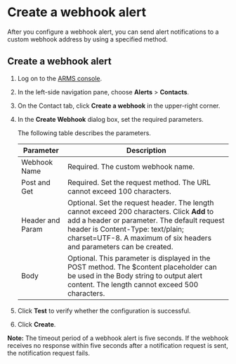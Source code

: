 # Create a webhook alert

After you configure a webhook alert, you can send alert notifications to a custom webhook address by using a specified method.

## Create a webhook alert

1.  Log on to the [ARMS console](https://arms-intl.console.aliyun.com/).

2.  In the left-side navigation pane, choose **Alerts** \> **Contacts**.

3.  On the Contact tab, click **Create a webhook** in the upper-right corner.

4.  In the **Create Webhook** dialog box, set the required parameters.

    The following table describes the parameters.

    |Parameter|Description|
    |---------|-----------|
    |Webhook Name|Required. The custom webhook name.|
    |Post and Get|Required. Set the request method. The URL cannot exceed 100 characters.|
    |Header and Param|Optional. Set the request header. The length cannot exceed 200 characters. Click **Add** to add a header or parameter. The default request header is Content-Type: text/plain; charset=UTF-8. A maximum of six headers and parameters can be created.|
    |Body|Optional. This parameter is displayed in the POST method. The $content placeholder can be used in the Body string to output alert content. The length cannot exceed 500 characters.|

5.  Click **Test** to verify whether the configuration is successful.

6.  Click **Create**.


**Note:** The timeout period of a webhook alert is five seconds. If the webhook receives no response within five seconds after a notification request is sent, the notification request fails.

